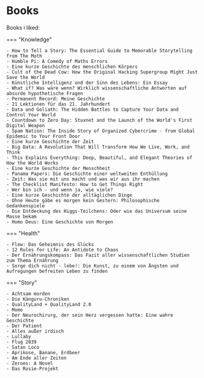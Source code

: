 # Books

Books i liked:

=== "Knowledge"

    - How to Tell a Story: The Essential Guide to Memorable Storytelling from The Moth 
    - Humble Pi: A Comedy of Maths Errors
    - Eine kurze Geschichte des menschlichen Körpers 
    - Cult of the Dead Cow: How the Original Hacking Supergroup Might Just Save the World 
    - Künstliche Intelligenz und der Sinn des Lebens: Ein Essay 
    - What if? Was wäre wenn? Wirklich wissenschaftliche Antworten auf absurde hypothetische Fragen 
    - Permanent Record: Meine Geschichte
    - 21 Lektionen für das 21. Jahrhundert 
    - Data and Goliath: The Hidden Battles to Capture Your Data and Control Your World 
    - Countdown to Zero Day: Stuxnet and the Launch of the World's First Digital Weapon 
    - Spam Nation: The Inside Story of Organized Cybercrime - from Global Epidemic to Your Front Door 
    - Eine kurze Geschichte der Zeit
    - Big Data: A Revolution That Will Transform How We Live, Work, and Think
    - This Explains Everything: Deep, Beautiful, and Elegant Theories of How the World Works 
    - Eine kurze Geschichte der Menschheit
    - Panama Papers: Die Geschichte einer weltweiten Enthüllung 
    - Zeit: Was sie mit uns macht und was wir aus ihr machen 
    - The Checklist Manifesto: How to Get Things Right 
    - Wer bin ich - und wenn ja, wie viele?
    - Eine kurze Geschichte der alltäglichen Dinge 
    - Ohne Heute gäbe es morgen kein Gestern: Philosophische Gedankenspiele 
    - Die Entdeckung des Higgs-Teilchens: Oder wie das Universum seine Masse bekam 
    - Homo Deus: Eine Geschichte von Morgen 

=== "Health"

    - Flow: Das Geheimnis des Glücks
    - 12 Rules for Life: An Antidote to Chaos
    - Der Ernährungskompass: Das Fazit aller wissenschaftlichen Studien zum Thema Ernährung 
    - Sorge dich nicht - lebe!: Die Kunst, zu einem von Ängsten und Aufregungen befreiten Leben zu finden 

=== "Story"

    - Achtsam morden
    - Die Känguru-Chroniken
    - QualityLand + QualityLand 2.0
    - Momo
    - Der Neurochirurg, der sein Herz vergessen hatte: Eine wahre Geschichte 
    - Der Patient
    - Alles außer irdisch
    - Lullaby 
    - Flug 2039
    - Satan Loco 
    - Aprikose, Banane, Erdbeer
    - Am Ende aller Zeiten
    - Zeroes: A Novel
    - Das Rosie-Projekt
